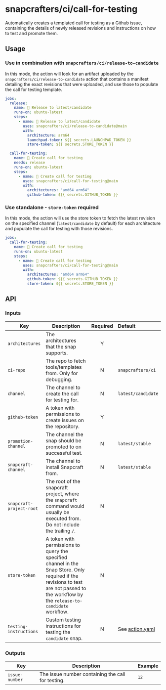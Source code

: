 # snapcrafters/ci/call-for-testing

Automatically creates a templated call for testing as a Github issue, containing the details of
newly released revisions and instructions on how to test and promote them.

## Usage

### Use in combination with `snapcrafters/ci/release-to-candidate`

In this mode, the action will look for an artifact uploaded by the
`snapcrafters/ci/release-to-candidate` action that contains a manifest detailing the exact
revisions that were uploaded, and use those to populate the call for testing template.

```yaml
jobs:
  release:
    name: 🚢 Release to latest/candidate
    runs-on: ubuntu-latest
    steps:
      - name: 🚢 Release to latest/candidate
        uses: snapcrafters/ci/release-to-candidate@main
        with:
          architecture: arm64
          launchpad-token: ${{ secrets.LAUNCHPAD_TOKEN }}
          store-token: ${{ secrets.STORE_TOKEN }}

  call-for-testing:
    name: 📣 Create call for testing
    needs: release
    runs-on: ubuntu-latest
    steps:
      - name: 📣 Create call for testing
        uses: snapcrafters/ci/call-for-testing@main
        with:
          architectures: "amd64 arm64"
          github-token: ${{ secrets.GITHUB_TOKEN }}
```

### Use standalone - `store-token` required

In this mode, the action will use the store token to fetch the latest revision on the specified
channel (`latest/candidate` by default) for each architecture and populate the call for testing with those
revisions.

```yaml
jobs:
  call-for-testing:
    name: 📣 Create call for testing
    runs-on: ubuntu-latest
    steps:
      - name: 📣 Create call for testing
        uses: snapcrafters/ci/call-for-testing@main
        with:
          architectures: "amd64 arm64"
          github-token: ${{ secrets.GITHUB_TOKEN }}
          store-token: ${{ secrets.STORE_TOKEN }}
```

## API

### Inputs

| Key                      | Description                                                                                                                                                                              | Required | Default                                                                                              |
| ------------------------ | ---------------------------------------------------------------------------------------------------------------------------------------------------------------------------------------- | :------: | :--------------------------------------------------------------------------------------------------- |
| `architectures`          | The architectures that the snap supports.                                                                                                                                                |    Y     |                                                                                                      |
| `ci-repo`                | The repo to fetch tools/templates from. Only for debugging.                                                                                                                              |    N     | `snapcrafters/ci`                                                                                    |
| `channel`                | The channel to create the call for testing for.                                                                                                                                          |    N     | `latest/candidate`                                                                                   |
| `github-token`           | A token with permissions to create issues on the repository.                                                                                                                             |    Y     |                                                                                                      |
| `promotion-channel`      | The channel the snap should be promoted to on successful test.                                                                                                                           |    N     | `latest/stable`                                                                                      |
| `snapcraft-channel`      | The channel to install Snapcraft from.                                                                                                                                                   |    N     | `latest/stable`                                                                                      |
| `snapcraft-project-root` | The root of the snapcraft project, where the `snapcraft` command would usually be executed from. Do not include the trailing `/`.                                                        |    N     |
| `store-token`            | A token with permissions to query the specified channel in the Snap Store. Only required if the revisions to test are not passed to the workflow by the `release-to-candidate` workflow. |    N     |                                                                                                      |
| `testing-instructions`   | Custom testing instructions for testing the `candidate` snap.                                                                                                                            |    N     | See [action.yaml](https://github.com/snapcrafters/ci/blob/main/call-for-testing/action.yaml#L40-L52) |

### Outputs

| Key            | Description                                       | Example |
| -------------- | ------------------------------------------------- | ------- |
| `issue-number` | The issue number containing the call for testing. | `12`    |
